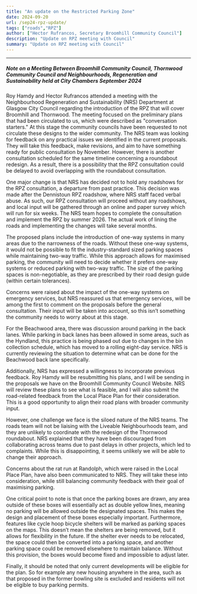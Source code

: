 ```yaml
---
title: "An update on the Restricted Parking Zone" 
date: 2024-09-20
url: /sep24-rpz-update/
tags: ["roads","RPZ"]
author: ["Hector Rufrancos, Secretary Broomhill Community Council"]
description: "Update on RPZ meeting with Council" 
summary: "Update on RPZ meeting with Council" 
---
```


---

##### Note on a Meeting Between Broomhill Community Council, Thornwood Community Council and Neighbourhoods, Regeneration and Sustainability held at City Chambers September 2024

Roy Hamdy and Hector Rufrancos attended a meeting with the Neighbourhood Regeneration and Sustainability (NRS) Department at Glasgow City Council regarding the introduction of the RPZ that will cover Broomhill and Thornwood. The meeting focused on the preliminary plans that had been circulated to us, which were described as "conversation starters." At this stage the community councils have been requested to not circulate these designs to the wider community. The NRS team was looking for feedback on any practical issues we identified in the current proposals. They will take this feedback, make revisions, and aim to have something ready for public consultation by November. However, there is another consultation scheduled for the same timeline concerning a roundabout redesign. As a result, there is a possibility that the RPZ consultation could be delayed to avoid overlapping with the roundabout consultation.

One major change is that NRS has decided not to hold any roadshows for the RPZ consultation, a departure from past practice. This decision was made after the Dennistoun RPZ roadshow, where NRS staff faced verbal abuse. As such, our RPZ consultation will proceed without any roadshows, and local input will be gathered through an online and paper survey which will run for six weeks. The NRS team hopes to complete the consultation and implement the RPZ by summer 2026. The actual work of lining the roads and implementing the changes will take several months.

The proposed plans include the introduction of one-way systems in many areas due to the narrowness of the roads. Without these one-way systems, it would not be possible to fit the industry-standard sized parking spaces while maintaining two-way traffic. While this approach allows for maximised parking, the community will need to decide whether it prefers one-way systems or reduced parking with two-way traffic. The size of the parking spaces is non-negotiable, as they are prescribed by their road design guide (within certain tolerances).

Concerns were raised about the impact of the one-way systems on emergency services, but NRS reassured us that emergency services, will be among the first to comment on the proposals before the general consultation. Their input will be taken into account, so this isn’t something the community needs to worry about at this stage.

For the Beachwood area, there was discussion around parking in the back lanes. While parking in back lanes has been allowed in some areas, such as the Hyndland, this practice is being phased out due to changes in the bin collection schedule, which has moved to a rolling eight-day service. NRS is currently reviewing the situation to determine what can be done for the Beachwood back lane specifically.

Additionally, NRS has expressed a willingness to incorporate previous feedback. Roy Hamdy will be resubmitting his plans, and I will be sending in the proposals we have on the Broomhill Community Council Website. NRS will review these plans to see what is feasible, and I will also submit the road-related feedback from the Local Place Plan for their consideration. This is a good opportunity to align their road plans with broader community input.

However, one challenge we face is the siloed nature of the NRS teams. The roads team will not be liaising with the Liveable Neighbourhoods team, and they are unlikely to coordinate with the redesign of the Thornwood roundabout. NRS explained that they have been discouraged from collaborating across teams due to past delays in other projects, which led to complaints. While this is disappointing, it seems unlikely we will be able to change their approach.

Concerns about the rat run at Randolph, which were raised in the Local Place Plan, have also been communicated to NRS. They will take these into consideration, while still balancing community feedback with their goal of maximising parking.

One critical point to note is that once the parking boxes are drawn, any area outside of these boxes will essentially act as double yellow lines, meaning no parking will be allowed outside the designated spaces. This makes the design and placement of these boxes especially important. Furthermore, features like cycle hoop bicycle shelters will be marked as parking spaces on the maps. This doesn’t mean the shelters are being removed, but it allows for flexibility in the future. If the shelter ever needs to be relocated, the space could then be converted into a parking space, and another parking space could be removed elsewhere to maintain balance. Without this provision, the boxes would become fixed and impossible to adjust later.

Finally, it should be noted that only current developments will be eligible for the plan. So for example any new housing anywhere in the area, such as that proposed in the former bowling site is excluded and residents will not be eligible to buy parking permits.